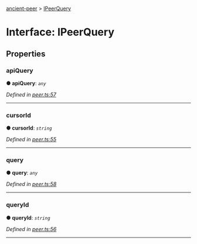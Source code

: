 [ancient-peer](../README.md) > [IPeerQuery](../interfaces/ipeerquery.md)



# Interface: IPeerQuery


## Properties
<a id="apiquery"></a>

###  apiQuery

**●  apiQuery**:  *`any`* 

*Defined in [peer.ts:57](https://github.com/AncientSouls/Peer/blob/8680e7b/src/lib/peer.ts#L57)*





___

<a id="cursorid"></a>

###  cursorId

**●  cursorId**:  *`string`* 

*Defined in [peer.ts:55](https://github.com/AncientSouls/Peer/blob/8680e7b/src/lib/peer.ts#L55)*





___

<a id="query"></a>

###  query

**●  query**:  *`any`* 

*Defined in [peer.ts:58](https://github.com/AncientSouls/Peer/blob/8680e7b/src/lib/peer.ts#L58)*





___

<a id="queryid"></a>

###  queryId

**●  queryId**:  *`string`* 

*Defined in [peer.ts:56](https://github.com/AncientSouls/Peer/blob/8680e7b/src/lib/peer.ts#L56)*





___


